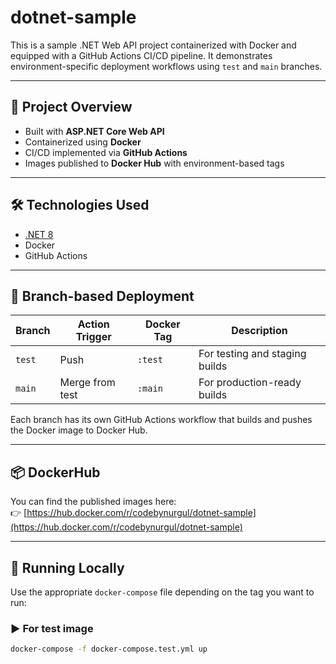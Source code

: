 # dotnet-sample

This is a sample .NET Web API project containerized with Docker and equipped with a GitHub Actions CI/CD pipeline. It demonstrates environment-specific deployment workflows using `test` and `main` branches.

---

## 🚀 Project Overview

- Built with **ASP.NET Core Web API**
- Containerized using **Docker**
- CI/CD implemented via **GitHub Actions**
- Images published to **Docker Hub** with environment-based tags

---

## 🛠️ Technologies Used

- [.NET 8](https://dotnet.microsoft.com/)
- Docker
- GitHub Actions

---

## 📁 Branch-based Deployment

| Branch | Action Trigger | Docker Tag | Description                    |
|--------|----------------|------------|--------------------------------|
| `test` | Push           | `:test`    | For testing and staging builds |
| `main` | Merge from test| `:main`    | For production-ready builds    |

Each branch has its own GitHub Actions workflow that builds and pushes the Docker image to Docker Hub.

---

## 📦 DockerHub

You can find the published images here:  
👉 [https://hub.docker.com/r/codebynurgul/dotnet-sample](https://hub.docker.com/r/codebynurgul/dotnet-sample)

---

## 🐳 Running Locally

Use the appropriate `docker-compose` file depending on the tag you want to run:

### ▶️ For test image
```bash
docker-compose -f docker-compose.test.yml up

